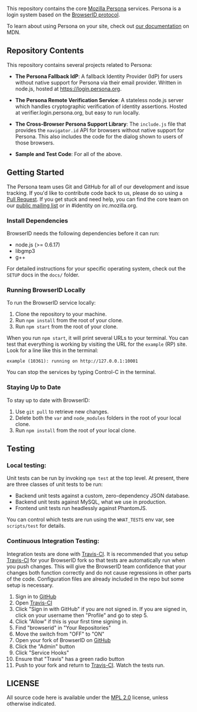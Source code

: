 <!-- This Source Code Form is subject to the terms of the Mozilla Public
   - License, v. 2.0. If a copy of the MPL was not distributed with this
   - file, You can obtain one at http://mozilla.org/MPL/2.0/. -->

This repository contains the core [Mozilla Persona][] services.
Persona is a login system based on the [BrowserID protocol][].

To learn about using Persona on your site, check out [our documentation][Persona Docs] on MDN.

[Mozilla Persona]: https://login.persona.org
[BrowserID protocol]: https://github.com/mozilla/id-specs
[Persona Docs]: https://developer.mozilla.org/docs/persona

## Repository Contents

This repository contains several projects related to Persona:

* __The Persona Fallback IdP__:
  A fallback Identity Provider (IdP) for users without native support for Persona via their email provider. Written in node.js, hosted at https://login.persona.org.

* __The Persona Remote Verification Service__:
  A stateless node.js server which handles cryptographic verification of identity assertions. Hosted at verifier.login.persona.org, but easy to run locally.

* __The Cross-Browser Persona Support Library__:
  The `include.js` file that provides the `navigator.id` API for browsers without native support for Persona. This also includes the code for the dialog shown to users of those browsers.

* __Sample and Test Code__:
  For all of the above.

## Getting Started

The Persona team uses Git and GitHub for all of our development and issue tracking.
If you'd like to contribute code back to us, please do so using a [Pull Request][].
If you get stuck and need help, you can find the core team on our [public mailing list][dev-identity] or in #identity on irc.mozilla.org.

[Pull Request]: https://help.github.com/articles/using-pull-requests
[dev-identity]: https://lists.mozilla.org/listinfo/dev-identity

### Install Dependencies

BrowserID needs the following dependencies before it can run:

* node.js (>= 0.6.17)
* libgmp3
* g++

For detailed instructions for your specific operating system, check out the `SETUP` docs in the `docs/` folder.

### Running BrowserID Locally

To run the BrowserID service locally:

1. Clone the repository to your machine.
2. Run `npm install` from the root of your clone.
3. Run `npm start` from the root of your clone.

When you run `npm start`, it will print several URLs to your terminal.
You can test that everything is working by visiting the URL for the `example` (RP) site.
Look for a line like this in the terminal:

    example (10361): running on http://127.0.0.1:10001

You can stop the services by typing Control-C in the terminal.

### Staying Up to Date

To stay up to date with BrowserID:

1. Use `git pull` to retrieve new changes.
2. Delete both the `var` and `node_modules` folders in the root of your local clone.
3. Run `npm install` from the root of your local clone.

## Testing

### Local testing:
Unit tests can be run by invoking `npm test` at the top level.
At present, there are three classes of unit tests to be run:

* Backend unit tests against a custom, zero-dependency JSON database.
* Backend unit tests against MySQL, what we use in production.
* Frontend unit tests run headlessly against PhantomJS.

You can control which tests are run using the `WHAT_TESTS` env var, see `scripts/test` for details.

### Continuous Integration Testing:

Integration tests are done with [Travis-CI][].
It is recommended that you setup [Travis-CI][] for your BrowserID fork so that tests are automatically run when you push changes.
This will give the BrowserID team confidence that your changes both function correctly and do not cause regressions in other parts of the code.
Configuration files are already included in the repo but some setup is necessary.

1. Sign in to [GitHub][]
2. Open [Travis-CI][]
3. Click "Sign in with GitHub" if you are not signed in. If you are signed in, click on your username then "Profile" and go to step 5.
4. Click "Allow" if this is your first time signing in.
5. Find "browserid" in "Your Repositories"
6. Move the switch from "OFF" to "ON"
7. Open your fork of BrowserID on [GitHub][]
8. Click the "Admin" button
9. Click "Service Hooks"
10. Ensure that "Travis" has a green radio button
11. Push to your fork and return to [Travis-CI][]. Watch the tests run.

[Travis-CI]: http://travis-ci.org
[GitHub]: https://github.com

## LICENSE

All source code here is available under the [MPL 2.0][] license, unless otherwise indicated.

[MPL 2.0]: https://mozilla.org/MPL/2.0/

